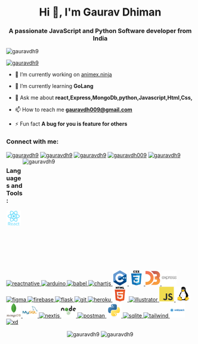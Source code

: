 <h1 align="center">Hi 👋, I'm Gaurav Dhiman</h1>
<h3 align="center">A passionate JavaScript and Python Software developer from India</h3>

<p align="left"> <img src="https://komarev.com/ghpvc/?username=gauravdh9&label=Profile%20views&color=0e75b6&style=flat" alt="gauravdh9" /> </p>

<p align="left"> <a href="https://github.com/ryo-ma/github-profile-trophy"><img src="https://github-profile-trophy.vercel.app/?username=gauravdh9" alt="gauravdh9" /></a> </p>

- 🔭 I’m currently working on [animex.ninja](https://github.com/routayush1/animexninja)

- 🌱 I’m currently learning **GoLang**

- 💬 Ask me about **react,Express,MongoDb,python,Javascript,Html,Css,**

- 📫 How to reach me **gauravdh009@gmail.com**

- ⚡ Fun fact **A bug for you is feature for others**

<h3 align="left">Connect with me:</h3>
<p align="left">
<a href="https://dev.to/gauravdh9" target="blank"><img align="center" src="https://cdn.jsdelivr.net/npm/simple-icons@3.0.1/icons/dev-dot-to.svg" alt="gauravdh9" height="30" width="40" /></a>
<a href="https://linkedin.com/in/gauravdh9" target="blank"><img align="center" src="https://cdn.jsdelivr.net/npm/simple-icons@3.0.1/icons/linkedin.svg" alt="gauravdh9" height="30" width="40" /></a>
<a href="https://dribbble.com/gauravdh9" target="blank"><img align="center" src="https://cdn.jsdelivr.net/npm/simple-icons@3.0.1/icons/dribbble.svg" alt="gauravdh9" height="30" width="40" /></a>
<a href="https://www.hackerrank.com/gauravdh009" target="blank"><img align="center" src="https://cdn.jsdelivr.net/npm/simple-icons@3.0.1/icons/hackerrank.svg" alt="gauravdh009" height="30" width="40" /></a>
<a href="https://www.leetcode.com/gauravdh9" target="blank"><img align="center" src="https://cdn.jsdelivr.net/npm/simple-icons@3.0.1/icons/leetcode.svg" alt="gauravdh9" height="30" width="40" /></a>
<img align="right"  width="460" height="300" src="https://github-readme-stats.vercel.app/api/top-langs?username=gauravdh9&show_icons=true&locale=en&layout=compact" alt="gauravdh9" />
</p>

<h3 align="left">Languages and Tools:</h3>
<p align="left"><a href="https://reactjs.org/" target="_blank"> <img src="https://raw.githubusercontent.com/devicons/devicon/master/icons/react/react-original-wordmark.svg" alt="react" width="40" height="40"/> </a> <a href="https://reactnative.dev/" target="_blank"> <img src="https://reactnative.dev/img/header_logo.svg" alt="reactnative" width="40" height="40"/> </a><a href="https://www.arduino.cc/" target="_blank"> <img src="https://cdn.worldvectorlogo.com/logos/arduino-1.svg" alt="arduino" width="40" height="40"/> </a> <a href="https://babeljs.io/" target="_blank"> <img src="https://www.vectorlogo.zone/logos/babeljs/babeljs-icon.svg" alt="babel" width="40" height="40"/> </a> <a href="https://www.chartjs.org" target="_blank"> <img src="https://www.chartjs.org/media/logo-title.svg" alt="chartjs" width="40" height="40"/> </a> <a href="https://www.w3schools.com/cpp/" target="_blank"> <img src="https://raw.githubusercontent.com/devicons/devicon/master/icons/cplusplus/cplusplus-original.svg" alt="cplusplus" width="40" height="40"/> </a> <a href="https://www.w3schools.com/css/" target="_blank"> <img src="https://raw.githubusercontent.com/devicons/devicon/master/icons/css3/css3-original-wordmark.svg" alt="css3" width="40" height="40"/> </a> <a href="https://d3js.org/" target="_blank"> <img src="https://raw.githubusercontent.com/devicons/devicon/master/icons/d3js/d3js-original.svg" alt="d3js" width="40" height="40"/> </a> <a href="https://expressjs.com" target="_blank"> <img src="https://raw.githubusercontent.com/devicons/devicon/master/icons/express/express-original-wordmark.svg" alt="express" width="40" height="40"/> </a> <a href="https://www.figma.com/" target="_blank"> <img src="https://www.vectorlogo.zone/logos/figma/figma-icon.svg" alt="figma" width="40" height="40"/> </a> <a href="https://firebase.google.com/" target="_blank"> <img src="https://www.vectorlogo.zone/logos/firebase/firebase-icon.svg" alt="firebase" width="40" height="40"/> </a> <a href="https://flask.palletsprojects.com/" target="_blank"> <img src="https://www.vectorlogo.zone/logos/pocoo_flask/pocoo_flask-icon.svg" alt="flask" width="40" height="40"/> </a> <a href="https://git-scm.com/" target="_blank"> <img src="https://www.vectorlogo.zone/logos/git-scm/git-scm-icon.svg" alt="git" width="40" height="40"/> </a> <a href="https://heroku.com" target="_blank"> <img src="https://www.vectorlogo.zone/logos/heroku/heroku-icon.svg" alt="heroku" width="40" height="40"/> </a> <a href="https://www.w3.org/html/" target="_blank"> <img src="https://raw.githubusercontent.com/devicons/devicon/master/icons/html5/html5-original-wordmark.svg" alt="html5" width="40" height="40"/> </a> <a href="https://www.adobe.com/in/products/illustrator.html" target="_blank"> <img src="https://www.vectorlogo.zone/logos/adobe_illustrator/adobe_illustrator-icon.svg" alt="illustrator" width="40" height="40"/> </a> <a href="https://developer.mozilla.org/en-US/docs/Web/JavaScript" target="_blank"> <img src="https://raw.githubusercontent.com/devicons/devicon/master/icons/javascript/javascript-original.svg" alt="javascript" width="40" height="40"/> </a> <a href="https://www.linux.org/" target="_blank"> <img src="https://raw.githubusercontent.com/devicons/devicon/master/icons/linux/linux-original.svg" alt="linux" width="40" height="40"/> </a> <a href="https://www.mongodb.com/" target="_blank"> <img src="https://raw.githubusercontent.com/devicons/devicon/master/icons/mongodb/mongodb-original-wordmark.svg" alt="mongodb" width="40" height="40"/> </a> <a href="https://www.mysql.com/" target="_blank"> <img src="https://raw.githubusercontent.com/devicons/devicon/master/icons/mysql/mysql-original-wordmark.svg" alt="mysql" width="40" height="40"/> </a> <a href="https://nextjs.org/" target="_blank"> <img src="https://cdn.worldvectorlogo.com/logos/nextjs-3.svg" alt="nextjs" width="40" height="40"/> </a> <a href="https://nodejs.org" target="_blank"> <img src="https://raw.githubusercontent.com/devicons/devicon/master/icons/nodejs/nodejs-original-wordmark.svg" alt="nodejs" width="40" height="40"/> </a> <a href="https://postman.com" target="_blank"> <img src="https://www.vectorlogo.zone/logos/getpostman/getpostman-icon.svg" alt="postman" width="40" height="40"/> </a> <a href="https://www.python.org" target="_blank"> <img src="https://raw.githubusercontent.com/devicons/devicon/master/icons/python/python-original.svg" alt="python" width="40" height="40"/> </a>  <a href="https://www.sqlite.org/" target="_blank"> <img src="https://www.vectorlogo.zone/logos/sqlite/sqlite-icon.svg" alt="sqlite" width="40" height="40"/> </a> <a href="https://tailwindcss.com/" target="_blank"> <img src="https://www.vectorlogo.zone/logos/tailwindcss/tailwindcss-icon.svg" alt="tailwind" width="40" height="40"/> </a> <a href="https://webpack.js.org" target="_blank"> <img src="https://raw.githubusercontent.com/devicons/devicon/d00d0969292a6569d45b06d3f350f463a0107b0d/icons/webpack/webpack-original-wordmark.svg" alt="webpack" width="40" height="40"/> </a> <a href="https://www.adobe.com/products/xd.html" target="_blank"> <img src="https://cdn.worldvectorlogo.com/logos/adobe-xd.svg" alt="xd" width="40" height="40"/> </a> </p>
<div >
<p align="center"><img align="center" src="https://github-readme-streak-stats.herokuapp.com/?user=gauravdh9&" alt="gauravdh9" />
  <img align="center" src="https://github-readme-stats.vercel.app/api?username=gauravdh9&show_icons=true&locale=en" alt="gauravdh9" /></p>

</div>
